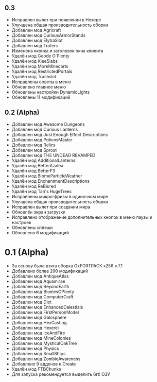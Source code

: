 ## 0.3
* Исправлен вылет при появлении в Незере
* Улучшена общая производительность сборки
* Добавлен мод Agricraft
* Добавлен мод CuriousArmorStands
* Добавлен мод ElytraSlot
* Добавлен мод Trofers
* Изменена иконка и заголовок окна клиента
* Удалён мод Geode O'Plenty
* Удалён мод KleeSlabs
* Удалён мод MoreMinecarts
* Удалён мод RestrictedPortals
* Удалён мод Trashslot
* Исправлены советы в меню
* Обновлено главное меню
* Обновлены настройки DynamicLights
* Обновлены 11 модификаций

## 0.2 (Alpha)

* Добавлен мод Awesome Dungeons
* Добавлен мод Curious Lanterns
* Добавлен мод Just Enough Effect Descriptions
* Добавлен мод PotionsMaster
* Добавлен мод Relics
* Добавлен мод Sprout
* Добавлен мод THE UNDEAD REVAMPED
* Удалён мод AdditionalLanterns
* Удалён мод BetterAzalea
* Удалён мод BetterF3
* Удалён мод BiomeParticleWeather
* Удалён мод EnchantmentDescriptions
* Удалён мод ReBlured
* Удалён мод Tan's HugeTrees
* Исправлены микро-фризы в одиночном мире
* Улучшена общая производительность сборки
* Исправлен вылет при создании мира
* Обновлён экран загрузки
* Исправлено отображение дополнительных кнопок в меню паузы и настроек
* Обновлены сплэши
* Обновлено 6 модификаций

# 0.1 (Alpha)

* За основу была взята сборка OxFORTPACK x256 v.7.1
* Добавлено более 200 модификаций
* Добавлен мод AntiqueAtlas
* Добавлен мод Aquamirae
* Добавлен мод BeyondEarth
* Добавлен мод BiomesOPlenty
* Добавлен мод ComputerCraft
* Добавлен мод Diet
* Добавлен мод EnhancedCelestials
* Добавлен мод FirstPersonModel
* Добавлен мод Galosphere
* Добавлен мод HexCasting
* Добавлен мод Hexerei
* Добавлен мод IceAndFire
* Добавлен мод MineColonies
* Добавлен мод MysticalOakTree
* Добавлен мод Physics
* Добавлен мод SmallShips
* Добавлен мод ZombieAwareness
* Добавлено 9 аддонов к Create
* Удалён мод FTBChunks
* Для запуска рекомендуется выделить 6гб ОЗУ
